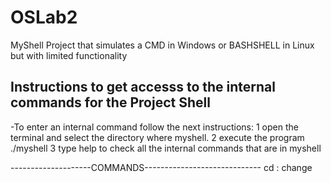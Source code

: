 # OSLab2
MyShell Project that simulates a CMD in Windows or BASHSHELL in Linux but with limited functionality

 Instructions to get accesss to the internal commands for the Project Shell
--------------------------------------------------------

-To enter an internal command follow the next instructions:
1 open the terminal and select the directory where myshell.
2 execute the program  ./myshell
3 type help to check all the internal commands that are in myshell

--------------------COMMANDS-----------------------------
cd :  change

